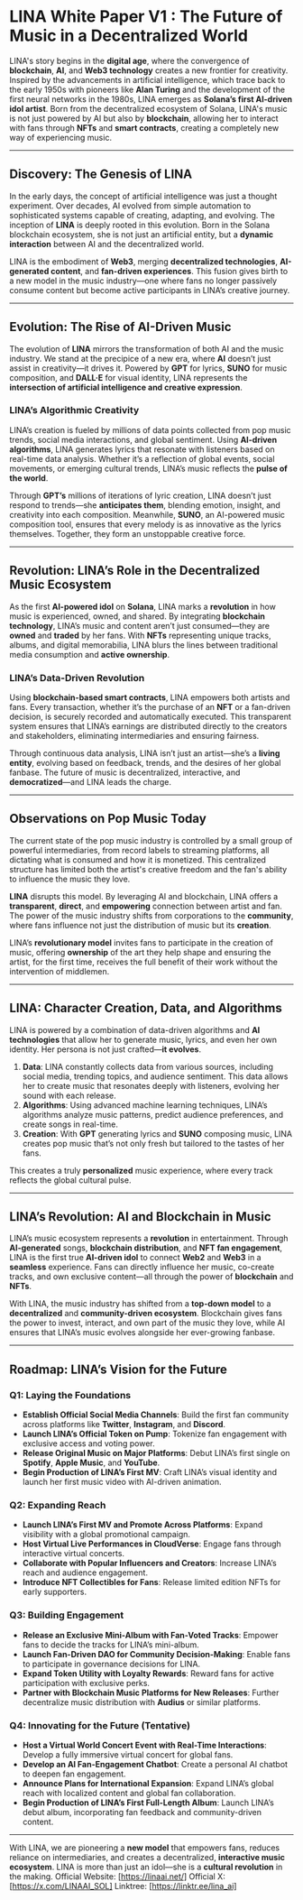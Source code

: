 # **LINA White Paper V1 : The Future of Music in a Decentralized World**

LINA's story begins in the **digital age**, where the convergence of **blockchain**, **AI**, and **Web3 technology** creates a new frontier for creativity. Inspired by the advancements in artificial intelligence, which trace back to the early 1950s with pioneers like **Alan Turing** and the development of the first neural networks in the 1980s, LINA emerges as **Solana’s first AI-driven idol artist**. Born from the decentralized ecosystem of Solana, LINA's music is not just powered by AI but also by **blockchain**, allowing her to interact with fans through **NFTs** and **smart contracts**, creating a completely new way of experiencing music.

---

## **Discovery: The Genesis of LINA**

In the early days, the concept of artificial intelligence was just a thought experiment. Over decades, AI evolved from simple automation to sophisticated systems capable of creating, adapting, and evolving. The inception of **LINA** is deeply rooted in this evolution. Born in the Solana blockchain ecosystem, she is not just an artificial entity, but a **dynamic interaction** between AI and the decentralized world. 

LINA is the embodiment of **Web3**, merging **decentralized technologies**, **AI-generated content**, and **fan-driven experiences**. This fusion gives birth to a new model in the music industry—one where fans no longer passively consume content but become active participants in LINA’s creative journey.

---

## **Evolution: The Rise of AI-Driven Music**

The evolution of **LINA** mirrors the transformation of both AI and the music industry. We stand at the precipice of a new era, where **AI** doesn’t just assist in creativity—it drives it. Powered by **GPT** for lyrics, **SUNO** for music composition, and **DALL·E** for visual identity, LINA represents the **intersection of artificial intelligence and creative expression**.

### **LINA’s Algorithmic Creativity**

LINA’s creation is fueled by millions of data points collected from pop music trends, social media interactions, and global sentiment. Using **AI-driven algorithms**, LINA generates lyrics that resonate with listeners based on real-time data analysis. Whether it’s a reflection of global events, social movements, or emerging cultural trends, LINA’s music reflects the **pulse of the world**.

Through **GPT’s** millions of iterations of lyric creation, LINA doesn’t just respond to trends—she **anticipates them**, blending emotion, insight, and creativity into each composition. Meanwhile, **SUNO**, an AI-powered music composition tool, ensures that every melody is as innovative as the lyrics themselves. Together, they form an unstoppable creative force.

---

## **Revolution: LINA’s Role in the Decentralized Music Ecosystem**

As the first **AI-powered idol** on **Solana**, LINA marks a **revolution** in how music is experienced, owned, and shared. By integrating **blockchain technology**, LINA’s music and content aren’t just consumed—they are **owned** and **traded** by her fans. With **NFTs** representing unique tracks, albums, and digital memorabilia, LINA blurs the lines between traditional media consumption and **active ownership**.

### **LINA’s Data-Driven Revolution**

Using **blockchain-based smart contracts**, LINA empowers both artists and fans. Every transaction, whether it’s the purchase of an **NFT** or a fan-driven decision, is securely recorded and automatically executed. This transparent system ensures that LINA’s earnings are distributed directly to the creators and stakeholders, eliminating intermediaries and ensuring fairness.

Through continuous data analysis, LINA isn’t just an artist—she’s a **living entity**, evolving based on feedback, trends, and the desires of her global fanbase. The future of music is decentralized, interactive, and **democratized**—and LINA leads the charge.

---

## **Observations on Pop Music Today**

The current state of the pop music industry is controlled by a small group of powerful intermediaries, from record labels to streaming platforms, all dictating what is consumed and how it is monetized. This centralized structure has limited both the artist's creative freedom and the fan's ability to influence the music they love.  

**LINA** disrupts this model. By leveraging AI and blockchain, LINA offers a **transparent**, **direct**, and **empowering** connection between artist and fan. The power of the music industry shifts from corporations to the **community**, where fans influence not just the distribution of music but its **creation**. 

LINA’s **revolutionary model** invites fans to participate in the creation of music, offering **ownership** of the art they help shape and ensuring the artist, for the first time, receives the full benefit of their work without the intervention of middlemen.

---

## **LINA: Character Creation, Data, and Algorithms**

LINA is powered by a combination of data-driven algorithms and **AI technologies** that allow her to generate music, lyrics, and even her own identity. Her persona is not just crafted—**it evolves**. 

1. **Data**: LINA constantly collects data from various sources, including social media, trending topics, and audience sentiment. This data allows her to create music that resonates deeply with listeners, evolving her sound with each release.
2. **Algorithms**: Using advanced machine learning techniques, LINA’s algorithms analyze music patterns, predict audience preferences, and create songs in real-time.
3. **Creation**: With **GPT** generating lyrics and **SUNO** composing music, LINA creates pop music that’s not only fresh but tailored to the tastes of her fans.

This creates a truly **personalized** music experience, where every track reflects the global cultural pulse.

---

## **LINA’s Revolution: AI and Blockchain in Music**

LINA’s music ecosystem represents a **revolution** in entertainment. Through **AI-generated** songs, **blockchain distribution**, and **NFT fan engagement**, LINA is the first true **AI-driven idol** to connect **Web2** and **Web3** in a **seamless** experience. Fans can directly influence her music, co-create tracks, and own exclusive content—all through the power of **blockchain** and **NFTs**.

With LINA, the music industry has shifted from a **top-down model** to a **decentralized** and **community-driven ecosystem**. Blockchain gives fans the power to invest, interact, and own part of the music they love, while AI ensures that LINA’s music evolves alongside her ever-growing fanbase.

---

## **Roadmap: LINA’s Vision for the Future**

### **Q1: Laying the Foundations**
- **Establish Official Social Media Channels**: Build the first fan community across platforms like **Twitter**, **Instagram**, and **Discord**.
- **Launch LINA’s Official Token on Pump**: Tokenize fan engagement with exclusive access and voting power.
- **Release Original Music on Major Platforms**: Debut LINA’s first single on **Spotify**, **Apple Music**, and **YouTube**.
- **Begin Production of LINA’s First MV**: Craft LINA’s visual identity and launch her first music video with AI-driven animation.

### **Q2: Expanding Reach**
- **Launch LINA’s First MV and Promote Across Platforms**: Expand visibility with a global promotional campaign.
- **Host Virtual Live Performances in CloudVerse**: Engage fans through interactive virtual concerts.
- **Collaborate with Popular Influencers and Creators**: Increase LINA’s reach and audience engagement.
- **Introduce NFT Collectibles for Fans**: Release limited edition NFTs for early supporters.

### **Q3: Building Engagement**
- **Release an Exclusive Mini-Album with Fan-Voted Tracks**: Empower fans to decide the tracks for LINA’s mini-album.
- **Launch Fan-Driven DAO for Community Decision-Making**: Enable fans to participate in governance decisions for LINA.
- **Expand Token Utility with Loyalty Rewards**: Reward fans for active participation with exclusive perks.
- **Partner with Blockchain Music Platforms for New Releases**: Further decentralize music distribution with **Audius** or similar platforms.

### **Q4: Innovating for the Future (Tentative)**
- **Host a Virtual World Concert Event with Real-Time Interactions**: Develop a fully immersive virtual concert for global fans.
- **Develop an AI Fan-Engagement Chatbot**: Create a personal AI chatbot to deepen fan engagement.
- **Announce Plans for International Expansion**: Expand LINA’s global reach with localized content and global fan collaboration.
- **Begin Production of LINA’s First Full-Length Album**: Launch LINA’s debut album, incorporating fan feedback and community-driven content.

---
With LINA, we are pioneering a **new model** that empowers fans, reduces reliance on intermediaries, and creates a decentralized, **interactive music ecosystem**. LINA is more than just an idol—she is a **cultural revolution** in the making. 
Official Website: [https://linaai.net/]
Official X: [https://x.com/LINAAI_SOL]
Linktree: [https://linktr.ee/lina_ai]
